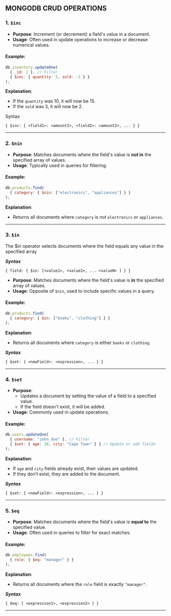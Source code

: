 MONGODB CRUD OPERATIONS
---

### 1. `$inc` 
- **Purpose**: Increment (or decrement) a field's value in a document.
- **Usage**: Often used in update operations to increase or decrease numerical values.

#### Example:
```javascript
db.inventory.updateOne(
  { _id: 1 }, // Filter
  { $inc: { quantity: 5, sold: -1 } } 
);
```

**Explanation**:
- If the `quantity` was 10, it will now be 15.
- If the `sold` was 3, it will now be 2.

Syntax
```
{ $inc: { <field1>: <amount1>, <field2>: <amount2>, ... } }
````
---

### 2. **`$nin`**
- **Purpose**: Matches documents where the field's value is **not in** the specified array of values.
- **Usage**: Typically used in queries for filtering.

#### Example:
```javascript
db.products.find(
  { category: { $nin: ["electronics", "appliances"] } }
);
```

**Explanation**:
- Returns all documents where `category` is not `electronics` or `appliances`.

---

### 3. **`$in`**

The $in operator selects documents where the field equals any value in the specified array

**_Syntax_**
`````
{ field: { $in: [<value1>, <value2>, ... <valueN> ] } }
``````

- **Purpose**: Matches documents where the field's value is **in** the specified array of values.
- **Usage**: Opposite of `$nin`, used to include specific values in a query.

#### Example:
```javascript
db.products.find(
  { category: { $in: ["books", "clothing"] } }
);
```
**Explanation**:
- Returns all documents where `category` is either `books` or `clothing`.

_**Syntax**_
``````
{ $set: { <newField>: <expression>, ... } }
`````````

---

### 4. **`$set`**
- **Purpose**: 
 	- Updates a document by setting the value of a field to a specified value. 
	- If the field doesn't exist, it will be added.
- **Usage**: Commonly used in update operations.

#### Example:
```javascript
db.users.updateOne(
  { username: "john_doe" }, // Filter
  { $set: { age: 30, city: "Cape Town" } } // Update or add fields
);
```

**Explanation**:
- If `age` and `city` fields already exist, their values are updated.
- If they don’t exist, they are added to the document.

**_Syntax_**

``````
{ $set: { <newField>: <expression>, ... } }
`````````

---

### 5. **`$eq`**
- **Purpose**: Matches documents where the field's value is **equal to** the specified value.
- **Usage**: Often used in queries to filter for exact matches.

#### Example:
```javascript
db.employees.find(
  { role: { $eq: "manager" } }
);
`````

**Explanation**:
- Returns all documents where the `role` field is exactly `"manager"`.
  
_**Syntax**_

```````
{ $eq: [ <expression1>, <expression2> ] }
```````

---
